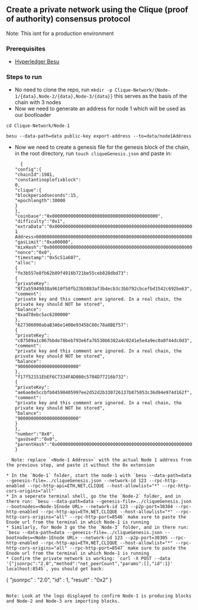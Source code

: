 ## Create a private network using the Clique (proof of authority) consensus protocol
Note: This isnt for a production environment
### Prerequisites
 * [Hyperledger Besu](https://besu.hyperledger.org/en/stable/HowTo/Get-Started/Installation-Options/Install-Binaries/)

### Steps to run
 * No need to clone the repo, run `mkdir -p Clique-Network/{Node-1/{data},Node-2/{data},Node-3/{data}}` this serves as the basis of the chain with 3 nodes
 * Now we need to generate an address for node 1 which will be used as our bootloader
  ```
  cd Clique-Network/Node-1

  besu --data-path=data public-key export-address --to=data/node1Address
  ```
* Now we need to create a genesis file for the genesis block of the chain, in the root directory, run `touch cliqueGenesis.json` and paste in:
  ```
    {
  "config":{
  "chainId":1981,
  "constantinoplefixblock":
  0,
  "clique":{
  "blockperiodseconds":15,
  "epochlength":30000
  }
  },
  "coinbase":"0x0000000000000000000000000000000000000000",
  "difficulty":"0x1",
  "extraData":"0x0000000000000000000000000000000000000000000000000000000000000000<Node
  1 Address>0000000000000000000000000000000000000000000000000000000000000000000000000000000000000000000000000000000000000000000000000000000000",
  "gasLimit":"0xa00000",
  "mixHash":"0x0000000000000000000000000000000000000000000000000000000000000000",
  "nonce":"0x0",
  "timestamp":"0x5c51a607",
  "alloc":
  {
  "fe3b557e8fb62b89f4916b721be55ceb828dbd73":
  {
  "privateKey":
  "8f2a55949038a9610f50fb23b5883af3b4ecb3c3bb792cbcefbd1542c692be63",
  "comment":
  "private key and this comment are ignored. In a real chain, the private key should NOT be stored",
  "balance":
  "0xad78ebc5ac6200000"
  },
  "627306090abaB3A6e1400e9345bC60c78a8BEf57":
  {
  "privateKey":
  "c87509a1c067bbde78beb793e6fa76530b6382a4c0241e5e4a9ec0a0f44dc0d3",
  "comment":
  "private key and this comment are ignored. In a real chain, the private key should NOT be stored",
  "balance":
  "90000000000000000000000"
  },
  "f17f52151EbEF6C7334FAD080c5704D77216b732":
  {
  "privateKey":
  "ae6ae8e5ccbfb04590405997ee2d52d2b330726137b875053c36d94e974d162f",
  "comment":
  "private key and this comment are ignored. In a real chain, the private key should NOT be stored",
  "balance":
  "90000000000000000000000"
  }
  },
  "number":"0x0",
  "gasUsed":"0x0",
  "parentHash":"0x0000000000000000000000000000000000000000000000000000000000000000"
  }
```
  Note: replace `<Node-1 Address>` with the actual Node 1 address from the previous step, and paste it without the 0x extension

* In the `Node-1` folder, start the node-1 with `besu --data-path=data --genesis-file=../cliqueGenesis.json --network-id 123 --rpc-http-enabled --rpc-http-api=ETH,NET,CLIQUE --host-allowlist="*" --rpc-http-cors-origins="all"`
* In a seperate terminal shell, go the the `Node-2` folder, and in there run: `besu --data-path=data --genesis-file=../cliqueGenesis.json --bootnodes=<Node-1Enode URL> --network-id 123 --p2p-port=30304 --rpc-http-enabled --rpc-http-api=ETH,NET,CLIQUE --host-allowlist="*" --rpc-http-cors-origins="all" --rpc-http-port=8546` make sure to paste the Enode url from the terminal in which Node-1 is running
* Similarly, for Node 3 go the the `Node-3` folder, and in there run: `besu --data-path=data --genesis-file=../cliqueGenesis.json --bootnodes=<Node-1Enode URL> --network-id 123 --p2p-port=30305 --rpc-http-enabled --rpc-http-api=ETH,NET,CLIQUE --host-allowlist="*" --rpc-http-cors-origins="all" --rpc-http-port=8547` make sure to paste the Enode url from the terminal in which Node-1 is running
* Confirm the private network is working: `curl -X POST --data '{"jsonrpc":"2.0","method":"net_peerCount","params":[],"id":1}' localhost:8545`, you should get back:
```
{
  "jsonrpc" : "2.0",
  "id" : 1,
  "result" : "0x2"
}
```

Note: Look at the logs displayed to confirm Node-1 is producing blocks and Node-2 and Node-3 are importing blocks.